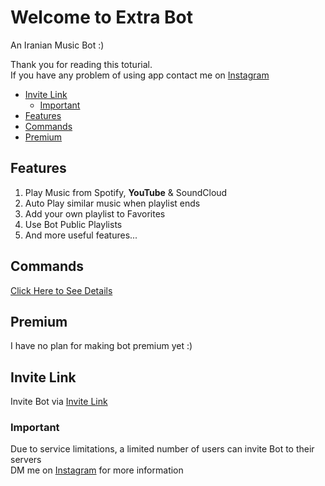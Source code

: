 # Welcome to Extra Bot

An Iranian Music Bot :)<br>

Thank you for reading this toturial.<br>
If you have any problem of using app contact me on [Instagram](https://instagram.com/amirhosseinf79)<br>

- [Invite Link](#invite-link)
  - [Important](#important)
- [Features](#features)
- [Commands](#commands)
- [Premium](#premium)

## Features
1. Play Music from Spotify, **YouTube** & SoundCloud
2. Auto Play similar music when playlist ends
3. Add your own playlist to Favorites
4. Use Bot Public Playlists
5. And more useful features...

## Commands
[Click Here to See Details](https://github.com/amirhosseinf79/ExtraBot-blog/wiki)

## Premium
I have no plan for making bot premium yet :)

## Invite Link
Invite Bot via [Invite Link](https://discord.com/api/oauth2/authorize?client_id=888404360344797255&permissions=2150886608&scope=bot)<br>

### Important
Due to service limitations, a limited number of users can invite Bot to their servers<br>
DM me on [Instagram](https://instagram.com/amirhosseinf79) for more information
